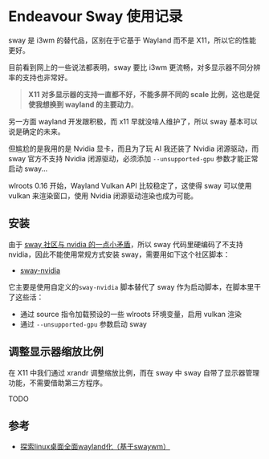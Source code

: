 # Endeavour Sway 使用记录

sway 是 i3wm 的替代品，区别在于它基于 Wayland 而不是 X11，所以它的性能更好。

目前看到网上的一些说法都表明，sway 要比 i3wm 更流畅，对多显示器不同分辨率的支持也非常好。

>**X11 对多显示器的支持一直都不好，不能多屏不同的 scale 比例，这也是促使我想换到 wayland 的主要动力**。

另一方面 wayland 开发跟积极，而 x11 早就没啥人维护了，所以 sway 基本可以说是确定的未来。

但尴尬的是我用的是 Nvidia 显卡，而且为了玩 AI 我还装了 Nvidia 闭源驱动，而 sway 官方不支持 Nvidia 闭源驱动，必须添加 `--unsupported-gpu` 参数才能正常启动 sway...

wlroots 0.16 开始，Wayland Vulkan API 比较稳定了，这使得 sway 可以使用 vulkan 来渲染窗口，使用 Nvidia 闭源驱动渲染也成为可能。


## 安装

由于 [sway 社区与 nvidia 的一点小矛盾](https://github.com/swaywm/sway/issues/7516)，所以 sway 代码里硬编码了不支持 nvidia，因此不能使用常规方式安装 sway，需要用如下这个社区脚本：

- [sway-nvidia](https://github.com/crispyricepc/sway-nvidia)

它主要是使用自定义的`sway-nvidia` 脚本替代了 sway 作为启动脚本，在脚本里干了这些活：

- 通过 source 指令加载预设的一些 wlroots 环境变量，启用 vulkan 渲染
- 通过 `--unsupported-gpu` 参数启动 sway

## 调整显示器缩放比例

在 X11 中我们通过 xrandr 调整缩放比例，而在 sway 中 sway 自带了显示器管理功能，不需要借助第三方程序。

TODO

## 参考

- [探索linux桌面全面wayland化（基于swaywm）](https://zhuanlan.zhihu.com/p/462322143)

